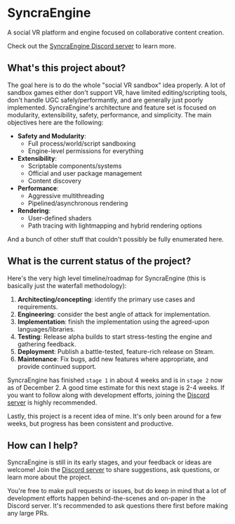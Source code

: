 # SyncraEngine

A social VR platform and engine focused on collaborative content creation.

Check out the [SyncraEngine Discord server](https://discord.gg/yxMagwQx9A) to learn more.

## What's this project about?

The goal here is to do the whole "social VR sandbox" idea properly. A lot of sandbox games either don't support VR, have limited editing/scripting tools, don't handle UGC safely/performantly, and are generally just poorly implemented. SyncraEngine's architecture and feature set is focused on modularity, extensibility, safety, performance, and simplicity. The main objectives here are the following:

- **Safety and Modularity**:
  - Full process/world/script sandboxing
  - Engine-level permissions for everything
- **Extensibility**:
  - Scriptable components/systems
  - Official and user package management
  - Content discovery
- **Performance**:
  - Aggressive multithreading
  - Pipelined/asynchronous rendering
- **Rendering**:
  - User-defined shaders
  - Path tracing with lightmapping and hybrid rendering options

And a bunch of other stuff that couldn't possibly be fully enumerated here.

## What is the current status of the project?

Here's the very high level timeline/roadmap for SyncraEngine (this is basically just the waterfall methodology):

1. **Architecting/concepting**: identify the primary use cases and requirements.
2. **Engineering**: consider the best angle of attack for implementation.
3. **Implementation**: finish the implementation using the agreed-upon languages/libraries.
4. **Testing**: Release alpha builds to start stress-testing the engine and gathering feedback.
5. **Deployment**: Publish a battle-tested, feature-rich release on Steam.
6. **Maintenance**: Fix bugs, add new features where appropriate, and provide continued support.

SyncraEngine has finished `stage 1` in about 4 weeks and is in `stage 2` now as of December 2. A good time estimate for this next stage is 2-4 weeks. If you want to follow along with development efforts, joining the [Discord server](https://discord.gg/yxMagwQx9A) is highly recommended.

Lastly, this project is a recent idea of mine. It's only been around for a few weeks, but progress has been consistent and productive.

## How can I help?

SyncraEngine is still in its early stages, and your feedback or ideas are welcome! Join the [Discord server](https://discord.gg/yxMagwQx9A) to share suggestions, ask questions, or learn more about the project.

You're free to make pull requests or issues, but do keep in mind that a lot of development efforts happen behind-the-scenes and on-paper in the Discord server. It's recommended to ask questions there first before making any large PRs.
